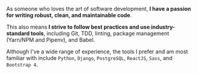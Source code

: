 As someone who loves the art of software development, **I have a passion for
writing robust, clean, and maintainable code**.

This also means **I strive to follow best practices and use industry-standard
tools**, including Git, TDD, linting, package management (Yarn/NPM and Pipenv),
and Babel.

Although I've a wide range of experience, the tools I prefer and am most familiar
with include `Python`, `Django`, `PostgreSQL`, `ReactJS`, `Sass`, and
`Bootstrap 4`.
